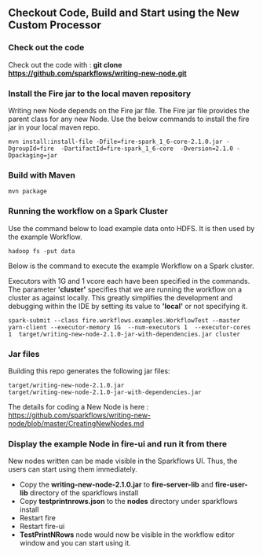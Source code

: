 ## Checkout Code, Build and Start using the New Custom Processor

### Check out the code

Check out the code with : **git clone https://github.com/sparkflows/writing-new-node.git**

### Install the Fire jar to the local maven repository

Writing new Node depends on the Fire jar file. The Fire jar file provides the parent class for any new Node. Use the below commands to install the fire jar in your local maven repo.

    mvn install:install-file -Dfile=fire-spark_1_6-core-2.1.0.jar -DgroupId=fire  -DartifactId=fire-spark_1_6-core  -Dversion=2.1.0 -Dpackaging=jar
    
### Build with Maven

    mvn package


### Running the workflow on a Spark Cluster

Use the command below to load example data onto HDFS. It is then used by the example Workflow.

	hadoop fs -put data

Below is the command to execute the example Workflow on a Spark cluster. 

Executors with 1G and 1 vcore each have been specified in the commands. The parameter **'cluster'** specifies that we are running the workflow on a cluster as against locally. This greatly simplifies the development and debugging within the IDE by setting its value to **'local'** or not specifying it.

	spark-submit --class fire.workflows.examples.WorkflowTest --master yarn-client --executor-memory 1G  --num-executors 1  --executor-cores 1  target/writing-new-node-2.1.0-jar-with-dependencies.jar cluster


### Jar files

Building this repo generates the following jar files:

	target/writing-new-node-2.1.0.jar
	target/writing-new-node-2.1.0-jar-with-dependencies.jar

The details for coding a New Node is here : https://github.com/sparkflows/writing-new-node/blob/master/CreatingNewNodes.md


### Display the example Node in fire-ui and run it from there

New nodes written can be made visible in the Sparkflows UI. Thus, the users can start using them immediately.

* Copy the **writing-new-node-2.1.0.jar** to **fire-server-lib** and **fire-user-lib** directory of the sparkflows install
* Copy **testprintnrows.json** to the **nodes** directory under sparkflows install
* Restart fire
* Restart fire-ui
* **TestPrintNRows** node would now be visible in the workflow editor window and you can start using it.


